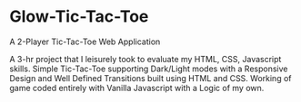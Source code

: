 # Glow-Tic-Tac-Toe
A 2-Player Tic-Tac-Toe Web Application 

A 3-hr project that I leisurely took to evaluate my HTML, CSS, Javascript skills.
Simple Tic-Tac-Toe supporting Dark/Light modes with a Responsive Design and Well Defined Transitions built using HTML and CSS.
Working of game coded entirely with Vanilla Javascript with a Logic of my own.
